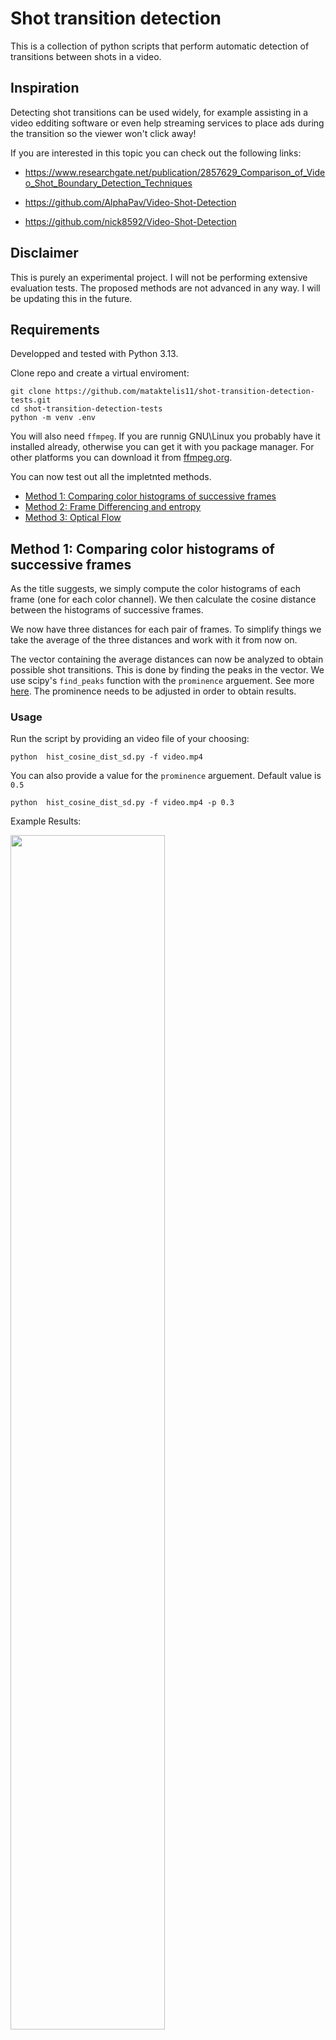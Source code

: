 # Shot transition detection

This is a collection of python scripts that perform automatic detection of transitions between shots in a video.

## Inspiration
Detecting shot transitions can be used widely, for example assisting in a video edditing software or even help streaming services to place ads during the transition so the viewer won't click away!

If you are interested in this topic you can check out the following links:

- https://www.researchgate.net/publication/2857629_Comparison_of_Video_Shot_Boundary_Detection_Techniques

- https://github.com/AlphaPav/Video-Shot-Detection

- https://github.com/nick8592/Video-Shot-Detection

## Disclaimer
This is purely an experimental project. I will not be performing extensive evaluation tests. The proposed methods are not advanced in any way. I will be updating this in the future.

## Requirements
Developped and tested with Python 3.13.

Clone repo and create a virtual enviroment:
```
git clone https://github.com/mataktelis11/shot-transition-detection-tests.git
cd shot-transition-detection-tests
python -m venv .env
```

You will also need `ffmpeg`. If you are runnig GNU\Linux you probably have it installed already, otherwise you can get it with you package manager. For other platforms you can download it from [ffmpeg.org](https://www.ffmpeg.org/).

You can now test out all the impletnted methods.

- [Method 1: Comparing color histograms of successive frames](#method-1-comparing-color-histograms-of-successive-frames)
- [Method 2: Frame Differencing and entropy](#method-2-frame-differencing-and-entropy)
- [Method 3: Optical Flow](#method-3-optical-flow)

## Method 1: Comparing color histograms of successive frames

As the title suggests, we simply compute the color histograms of each frame (one for each color channel). We then calculate the cosine distance between the histograms of successive frames.

We now have three distances for each pair of frames. To simplify things we take the average of the three distances and work with it from now on.

The vector containing the average distances can now be analyzed to obtain possible shot transitions. This is done by finding the peaks in the vector. We use scipy's `find_peaks` function with the `prominence` arguement. See more [here](https://docs.scipy.org/doc/scipy-1.15.0/reference/generated/scipy.signal.find_peaks.html). The prominence needs to be adjusted in order to obtain results.

### Usage
Run the script by providing an video file of your choosing:
```
python  hist_cosine_dist_sd.py -f video.mp4
```
You can also provide a value for the `prominence` arguement. Default value is `0.5`
```
python  hist_cosine_dist_sd.py -f video.mp4 -p 0.3
```
Example Results:

<img src="readme_images/hist1.png" width=70%>

<img src="readme_images/hist2.png" width=90%>
<img src="readme_images/hist3.png" width=90%>
<img src="readme_images/hist4.png" width=90%>
<img src="readme_images/hist5.png" width=90%>

Video source: https://www.youtube.com/watch?v=gBcOBWq8J6w

## Method 2: Frame Differencing and entropy
In motion detection and video compretion we often examine the differences between frames. This is called frame differencing and we can use it for transition detection.

By using `ffmpeg` we can generate a video conisting only by the frame differences. This can be called a **motion video**. By examinig the motion video we could obtain infromation about possible transitions.

When a transition occurs there should be plenty of details in the motion video. We can test this concept by calculating the **entropy** of each motion frame. 

Use the following command provided by this article: https://www.arj.no/2022/01/09/frame-differencing-with-ffmpeg

```
ffmpeg -i video.mp4 -filter_complex "format=gbrp,tblend=all_mode=difference" motion_video.mp4
```
This will generate the motion video. Use [vlc](https://www.videolan.org/vlc) if your video player can't open it.

You can now use the python script by providing the original video as well as the motion video:
```
python entropy_frame_diff.py -f video.mp4 -m motion_video.mp4
```
This also uses scipy's `find_peaks` to detect the transitions. You can provide a value for the `prominence` arguement. Default value is `0.5`:
```
python entropy_frame_diff.py -f video.mp4 -m motion_video.mp4 -p 0.3
```

Example Results:

<img src="readme_images/en1.png" width=70%>

<img src="readme_images/en2.png" width=90%>
<img src="readme_images/en3.png" width=90%>
<img src="readme_images/en4.png" width=90%>
<img src="readme_images/en5.png" width=90%>

Video source: https://www.youtube.com/watch?v=AYIpQbwS3b8


## Method 3: Optical Flow
In this case we perform optical flow in order to detect movement in the video. The OpenCV docs provide a working example of Dense Optical Flow. This can be used to extract the magnitude of the optical flow vectors. By calculating the average magnitude we get an estimation of the motion between two frames. If the motion is too big we can assume it is a video transition.

We approach this by using scipy's `find_peaks` again.

### Usage
Run the script by providing an video file of your choosing:
```
python optical_flow.py -f video.mp4
```
Once again, you can also provide a value for the `prominence` arguement. Default value is `0.5`
```
python optical_flow.py -f video.mp4 -p 0.3
```

# Sources and credits
Note some sources are referenced directly in the code

Will update this list as I add more stuff
- https://docs.opencv.org/3.4/d4/dee/tutorial_optical_flow.html

For the videos used in the screenshots, they are for **obviously of educational purposes - I do not own the copyrights or anything**
